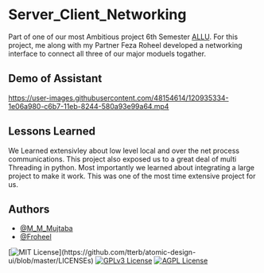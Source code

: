 

# Server_Client_Networking

Part of one of our most Ambitious project 6th Semester [ALLU](https://github.com/hamza-murad/AALU). For this project, me along with my Partner Feza Roheel developed a networking interface to connect all three of our major moduels togather.


## Demo of Assistant

https://user-images.githubusercontent.com/48154614/120935334-1e06a980-c6b7-11eb-8244-580a93e99a64.mp4



  
## Lessons Learned

We Learned extensivley about low level local and over the net process communications. This project also exposed us to a great deal of multi Threading in python. Most importantly we learned about integrating a large project to make it work. This was one of the most time extensive project for us.
## Authors

- [@M_M_Mujtaba](https://twitter.com/M_M_Mujtaba)
- [@Froheel](https://github.com/froheel)



[![MIT License](https://img.shields.io/apm/l/atomic-design-ui.svg?)](https://github.com/tterb/atomic-design-ui/blob/master/LICENSEs)
[![GPLv3 License](https://img.shields.io/badge/License-GPL%20v3-yellow.svg)](https://opensource.org/licenses/)
[![AGPL License](https://img.shields.io/badge/license-AGPL-blue.svg)](http://www.gnu.org/licenses/agpl-3.0)

  
